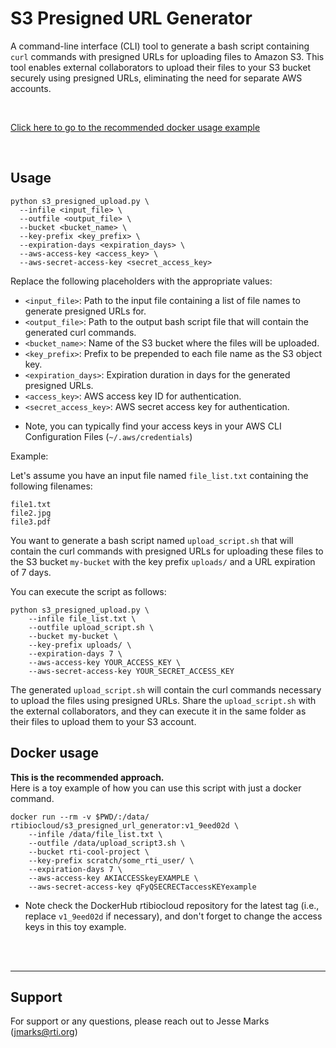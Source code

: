 # S3 Presigned URL Generator

A command-line interface (CLI) tool to generate a bash script containing `curl` commands with presigned URLs for uploading files to Amazon S3. This tool enables external collaborators to upload their files to your S3 bucket securely using presigned URLs, eliminating the need for separate AWS accounts.

<br>


[Click here to go to the recommended docker usage example](#docker-anchor)

<br>

## Usage

```shell
python s3_presigned_upload.py \
  --infile <input_file> \
  --outfile <output_file> \
  --bucket <bucket_name> \
  --key-prefix <key_prefix> \
  --expiration-days <expiration_days> \
  --aws-access-key <access_key> \
  --aws-secret-access-key <secret_access_key>
```


Replace the following placeholders with the appropriate values:

- `<input_file>`: Path to the input file containing a list of file names to generate presigned URLs for.
- `<output_file>`: Path to the output bash script file that will contain the generated curl commands.
- `<bucket_name>`: Name of the S3 bucket where the files will be uploaded.
- `<key_prefix>`: Prefix to be prepended to each file name as the S3 object key.
- `<expiration_days>`: Expiration duration in days for the generated presigned URLs.
- `<access_key>`: AWS access key ID for authentication.
- `<secret_access_key>`: AWS secret access key for authentication.

* Note, you can typically find your access keys in your AWS CLI Configuration Files (`~/.aws/credentials`)

Example:

Let's assume you have an input file named `file_list.txt` containing the following filenames:

```
file1.txt
file2.jpg
file3.pdf
```

You want to generate a bash script named `upload_script.sh` that will contain the curl commands with presigned URLs for uploading these files to the S3 bucket `my-bucket` with the key prefix `uploads/` and a URL expiration of 7 days.

You can execute the script as follows:

```shell
python s3_presigned_upload.py \
    --infile file_list.txt \
    --outfile upload_script.sh \
    --bucket my-bucket \
    --key-prefix uploads/ \
    --expiration-days 7 \
    --aws-access-key YOUR_ACCESS_KEY \
    --aws-secret-access-key YOUR_SECRET_ACCESS_KEY
```

The generated `upload_script.sh` will contain the curl commands necessary to upload the files using presigned URLs. Share the `upload_script.sh` with the external collaborators, and they can execute it in the same folder as their files to upload them to your S3 account.

## Docker usage <a id="docker-anchor"></a>
**This is the recommended approach.**<br>
Here is a toy example of how you can use this script with just a docker command. 
```
docker run --rm -v $PWD/:/data/ rtibiocloud/s3_presigned_url_generator:v1_9eed02d \
    --infile /data/file_list.txt \
    --outfile /data/upload_script3.sh \
    --bucket rti-cool-project \
    --key-prefix scratch/some_rti_user/ \
    --expiration-days 7 \
    --aws-access-key AKIACCESSkeyEXAMPLE \
    --aws-secret-access-key qFyQSECRECTaccessKEYexample
```
* Note check the DockerHub rtibiocloud repository for the latest tag (i.e., replace `v1_9eed02d` if necessary), and don't forget to change the access keys in this toy example.

<br><br>
___

## Support
For support or any questions, please reach out to Jesse Marks (jmarks@rti.org)
